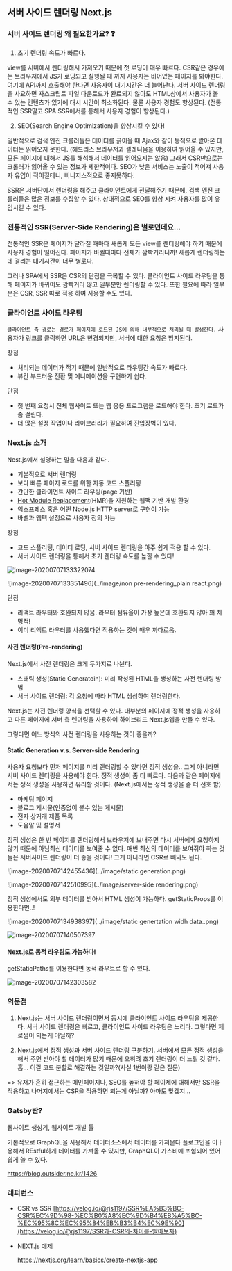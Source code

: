 ## 서버 사이드 렌더링 Next.js

### 서버 사이드 렌더링 왜 필요한가요? :question:

1. 초기 렌더링 속도가 빠르다.  

view를 서버에서 렌더링해서 가져오기 때문에 첫 로딩이 매우 빠르다. CSR같은 경우에는 브라우저에서 JS가 로딩되고 실행될 때 까지 사용자는 비어있는 페이지를 봐야한다. 여기에 API까지 호출해야 한다면 사용자이 대기시간은 더 늘어난다. 서버 사이드 렌더링을 사요하면 자스크립트 파일 다운로드가 완료되지 않아도 HTML상에서 사용자가 볼 수 있는 컨텐츠가 있기에 대시 시간이 최소화된다. 물론 사용자 경험도 향상된다. (전통적인 SSR말고 SPA SSR에서를 통해서 사용자 경험이 향상된다.)

2. SEO(Search Engine Optimization)을 향상시킬 수 있다!

일반적으로 검색 엔진 크롤러들은 데이터를 긁어올 때 Ajax와 같이 동적으로 받아온 데이터는 읽어오지 못한다. (헤드리스 브라우저과 셀레니움을 이용하여 읽어올 수 있지만, 모든 페이지에 대해서 JS를 해석해서 데이터를 읽어오지는 않음) 그래서 CSR만으로는 크롤러가 읽어올 수 있는 정보가 제한적이다. SEO가 낮은 서비스는 노출이 적어져 사용자 유입이 적어질테니, 비니지스적으로 좋지못하다. 

SSR은 서버단에서 렌더링을 해주고 클라이언트에게 전달해주기 때문에, 검색 엔진 크롤러들은 많은 정보를 수집할 수 있다. 상대적으로 SEO를 향상 시켜 사용자를 많이 유입시킬 수 있다. 



### 전통적인 SSR(Server-Side Rendering)은 별로던데요...

전통적인 SSR은 페이지가 달라질 때마다 새롭게 모든 view를 렌더링해야 하기 때문에 사용자 경험이 떨어진다. 페이지가 바뀔때마다 전체가 깜빡거리니까! 새롭게 렌더링하는데 걸리는 대기시간이 너무 별로다.

그러나 SPA에서 SSR은 CSR의 단점을 극복할 수 있다.  클라이언트 사이드 라우팅을 통해 페이지가 바뀌어도 깜빡거리 않고 일부분만 렌더링할 수 있다. 또한 필요에 따라 일부분은 CSR, SSR 따로 적용 하여 사용할 수도 있다. 



### 클라이언트 사이드 라우팅 

`클라이언트 측 경로는 경로가 페이지에 로드된 JS에 의해 내부적으로 처리될 때 발생한다.` 사용자가 링크를 클릭하면 URL은 변경되지만, 서버에 대한 요청은 방지된다. 

장점

- 처리되는 데이터가 적기 때문에 일반적으로 라우팅간 속도가 빠르다.
- 뷰간 부드러운 전환 및 에니메이션을 구현하기 쉽다.

단점

- 첫 번째 요청시 전체 웹사이트 또는 웹 응용 프로그램을 로드해야 한다. 초기 로드가 좀 걸린다. 
- 더 많은 설정 작업이나 라이브러리가 필요하여 진입장벽이 있다.



### Next.js 소개

Nest.js에서 설명하는 말을 다음과 같다 .

- 기본적으로 서버 렌더링
- 보다 빠른 페이지 로드를 위한 자동 코드 스플리팅
- 간단한 클라이언트 사이드 라우팅(page 기반)
- [Hot Module Replacement](https://webpack.js.org/concepts/hot-module-replacement/)(HMR)을 지원하는 웹팩 기반 개발 환경
- 익스프레스 혹은 어떤 Node.js HTTP server로 구현이 가능
- 바벨과 웹펙 설정으로 사용자 정의 가능



장점

- 코드 스플리팅, 데이터 로딩, 서버 사이드 렌더링을 아주 쉽게 적용 할 수 있다.
- 서버 사이드 렌더링을 통해서 초기 렌더링 속도를 높힐 수 있다!



![image-20200707133322074](../image/pre-rendering_next.js.png)



![image-20200707133351496](../image/non pre-rendering_plain react.png)



단점 

- 리액트 라우터와 호완되지 않음. 라우터 점유율이 가장 높은데 호환되지 않아 꽤 치명적!
- 이미 리액트 라우터를 사용했다면 적용하는 것이 매우 까다로움.



#### 사전 렌더링(Pre-rendering)

Next.js에서 사전 렌더링은 크게 두가지로 나뉜다. 

- 스태틱 생성(Static Generatoin): 미리 작성된 HTML을 생성하는 사전 렌더링 방법
- 서버 사이드 렌더링: 각 요청에 따라 HTML 생성하여 렌더링한다.

Next.js는 사전 렌더링 양식을 선택할 수 있다. 대부분의 페이지에 정적 생성을 사용하고 다른 페이지에 서버 측 렌더링을 사용하여 하이브리드 Next.js앱을 만들 수 있다. 

그렇다면 어느 방식의 사전 렌더링을 사용하는 것이 좋을까?



#### Static Generation v.s. Server-side Rendering

사용자 요청보다 먼저 페이지를 미리 렌더링할 수 있다면 정적 생성을.. 그게 아니라면 서버 사이드 렌더링을 사용해야 한다. 정적 생성이 좀 더 빠르다. 다음과 같은 페이지에서는 정적 생성을 사용하면 유리할 것이다. (Next.js에서는 정적 생성을 좀 더 선호 함)

- 마케팅 페이지
- 블로그 게시물(인증없이 볼수 있는 게시물)
- 전자 상거래 제품 목록
- 도움말 및 설명서

정적 생성은 한 번 페이지를 렌더링해서 브라우저에 보내주면 다시 서버에게 요청하지 않기 때문에 아님최신 데이터를 보여줄 수 없다. 매번 최신의 데이터를 보여줘야 하는 것들은 서버사이드 렌더링이 더 좋을 것이다! 그게 아니라면 CSR로 빼놔도 된다.

![image-20200707142455436](../image/static generation.png)

![image-20200707142510995](../image/server-side rendering.png)



정적 생성에서도 외부 데이터를 받아서 HTML 생성이 가능하다.  getStaticProps를 이용한다면..!

![image-20200707134938397](../image/static genertation widh data..png)



![image-20200707140507397](../image/getStaticProps.png)



#### Next.js로 동적 라우팅도 가능하다! 

getStaticPaths를 이용한다면 동적 라우트로 할 수 있다.

![image-20200707142303582](../image/getStaticPaths.png)



### 의문점

1. Next.js는 서버 사이드 렌더링이면서 동시에 클라이언트 사이드 라우팅을 제공한다. 서버 사이드 렌더링은 빠르고, 클라이언트 사이드 라우팅은 느리다. 그렇다면 제로썸이 되는게 아닐까? 

2. Next.js에서 정적 생성과 서버 사이드 렌더링 구분하기. 서버에서 모든 정적 생성을 해서 주면 받아야 할 데이터가 많기 때문에 오히려 초기 렌더링이 더 느릴 것 같다. 흠...  이걸 코드 분할로 해결하는 것일까?(사실 1번이랑 같은 질문)

=> 유저가 흔히 접근하는 메인페이지나, SEO를 높혀야 할 페이제에 대해서만 SSR을 적용하고 나머지에서는 CSR을 적용하면 되는게 아닐까? 아마도 맞겠지...



### Gatsby란?

웹사이트 생성기, 웹사이트 개발 툴

기본적으로 GraphQL을 사용해서 데이터소스에서 데이터를 가져온다 플로그인을 이ㅏ용해서 REstful하게 데이터를 가져올 수 있지만, GraphQL이 가스비에 포험되어 있어 쉽게 쓸 수 있다. 

https://blog.outsider.ne.kr/1426



### 레퍼런스

- CSR vs SSR 
[https://velog.io/@rjs1197/SSR%EA%B3%BC-CSR%EC%9D%98-%EC%B0%A8%EC%9D%B4%EB%A5%BC-%EC%95%8C%EC%95%84%EB%B3%B4%EC%9E%90](https://velog.io/@rjs1197/SSR과-CSR의-차이를-알아보자)

- NEXT.js 예제

  https://nextjs.org/learn/basics/create-nextjs-app




